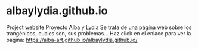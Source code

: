 # albaylydia.github.io
Project website
Proyecto Alba y Lydia
Se trata de una página web sobre los trangénicos, cuales son, sus problemas...
Haz click en el enlace para ver la página: https://alba-art.github.io/albaylydia.github.io/
